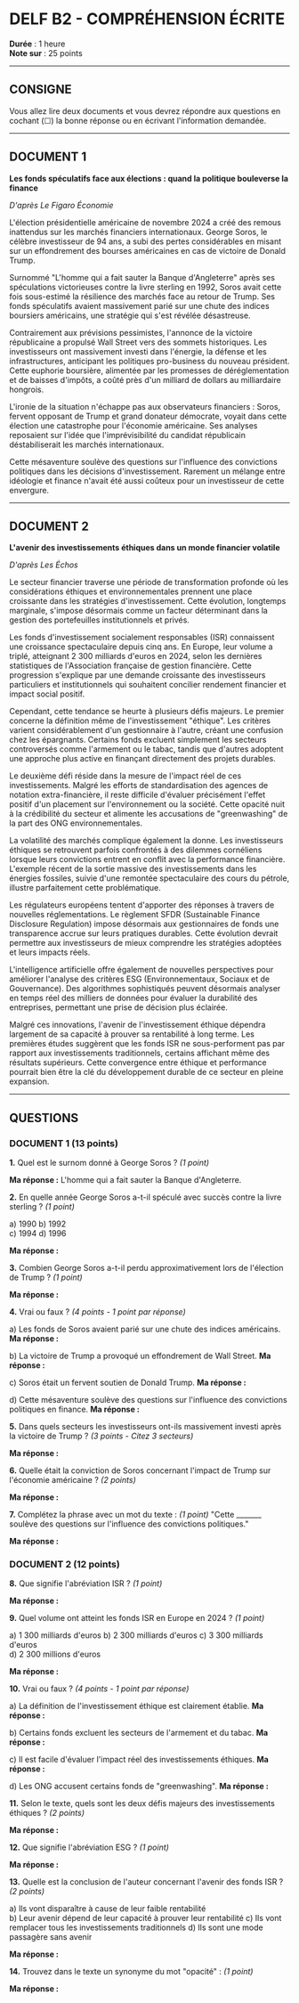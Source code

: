 # DELF B2 - COMPRÉHENSION ÉCRITE

**Durée** : 1 heure  
**Note sur** : 25 points  

---

## CONSIGNE

Vous allez lire deux documents et vous devrez répondre aux questions en cochant (☐) la bonne réponse ou en écrivant l'information demandée.

---

## DOCUMENT 1

**Les fonds spéculatifs face aux élections : quand la politique bouleverse la finance**

*D'après Le Figaro Économie*

L'élection présidentielle américaine de novembre 2024 a créé des remous inattendus sur les marchés financiers internationaux. George Soros, le célèbre investisseur de 94 ans, a subi des pertes considérables en misant sur un effondrement des bourses américaines en cas de victoire de Donald Trump. 

Surnommé "L'homme qui a fait sauter la Banque d'Angleterre" après ses spéculations victorieuses contre la livre sterling en 1992, Soros avait cette fois sous-estimé la résilience des marchés face au retour de Trump. Ses fonds spéculatifs avaient massivement parié sur une chute des indices boursiers américains, une stratégie qui s'est révélée désastreuse.

Contrairement aux prévisions pessimistes, l'annonce de la victoire républicaine a propulsé Wall Street vers des sommets historiques. Les investisseurs ont massivement investi dans l'énergie, la défense et les infrastructures, anticipant les politiques pro-business du nouveau président. Cette euphorie boursière, alimentée par les promesses de déréglementation et de baisses d'impôts, a coûté près d'un milliard de dollars au milliardaire hongrois.

L'ironie de la situation n'échappe pas aux observateurs financiers : Soros, fervent opposant de Trump et grand donateur démocrate, voyait dans cette élection une catastrophe pour l'économie américaine. Ses analyses reposaient sur l'idée que l'imprévisibilité du candidat républicain déstabiliserait les marchés internationaux.

Cette mésaventure soulève des questions sur l'influence des convictions politiques dans les décisions d'investissement. Rarement un mélange entre idéologie et finance n'avait été aussi coûteux pour un investisseur de cette envergure.

---

## DOCUMENT 2  

**L'avenir des investissements éthiques dans un monde financier volatile**

*D'après Les Échos*

Le secteur financier traverse une période de transformation profonde où les considérations éthiques et environnementales prennent une place croissante dans les stratégies d'investissement. Cette évolution, longtemps marginale, s'impose désormais comme un facteur déterminant dans la gestion des portefeuilles institutionnels et privés.

Les fonds d'investissement socialement responsables (ISR) connaissent une croissance spectaculaire depuis cinq ans. En Europe, leur volume a triplé, atteignant 2 300 milliards d'euros en 2024, selon les dernières statistiques de l'Association française de gestion financière. Cette progression s'explique par une demande croissante des investisseurs particuliers et institutionnels qui souhaitent concilier rendement financier et impact social positif.

Cependant, cette tendance se heurte à plusieurs défis majeurs. Le premier concerne la définition même de l'investissement "éthique". Les critères varient considérablement d'un gestionnaire à l'autre, créant une confusion chez les épargnants. Certains fonds excluent simplement les secteurs controversés comme l'armement ou le tabac, tandis que d'autres adoptent une approche plus active en finançant directement des projets durables.

Le deuxième défi réside dans la mesure de l'impact réel de ces investissements. Malgré les efforts de standardisation des agences de notation extra-financière, il reste difficile d'évaluer précisément l'effet positif d'un placement sur l'environnement ou la société. Cette opacité nuit à la crédibilité du secteur et alimente les accusations de "greenwashing" de la part des ONG environnementales.

La volatilité des marchés complique également la donne. Les investisseurs éthiques se retrouvent parfois confrontés à des dilemmes cornéliens lorsque leurs convictions entrent en conflit avec la performance financière. L'exemple récent de la sortie massive des investissements dans les énergies fossiles, suivie d'une remontée spectaculaire des cours du pétrole, illustre parfaitement cette problématique.

Les régulateurs européens tentent d'apporter des réponses à travers de nouvelles réglementations. Le règlement SFDR (Sustainable Finance Disclosure Regulation) impose désormais aux gestionnaires de fonds une transparence accrue sur leurs pratiques durables. Cette évolution devrait permettre aux investisseurs de mieux comprendre les stratégies adoptées et leurs impacts réels.

L'intelligence artificielle offre également de nouvelles perspectives pour améliorer l'analyse des critères ESG (Environnementaux, Sociaux et de Gouvernance). Des algorithmes sophistiqués peuvent désormais analyser en temps réel des milliers de données pour évaluer la durabilité des entreprises, permettant une prise de décision plus éclairée.

Malgré ces innovations, l'avenir de l'investissement éthique dépendra largement de sa capacité à prouver sa rentabilité à long terme. Les premières études suggèrent que les fonds ISR ne sous-performent pas par rapport aux investissements traditionnels, certains affichant même des résultats supérieurs. Cette convergence entre éthique et performance pourrait bien être la clé du développement durable de ce secteur en pleine expansion.

---

## QUESTIONS

### DOCUMENT 1 (13 points)

**1.** Quel est le surnom donné à George Soros ? *(1 point)*

**Ma réponse :** L'homme qui a fait sauter la Banque d'Angleterre.

**2.** En quelle année George Soros a-t-il spéculé avec succès contre la livre sterling ? *(1 point)*

a) 1990
b) 1992  
c) 1994
d) 1996

**Ma réponse :** 

**3.** Combien George Soros a-t-il perdu approximativement lors de l'élection de Trump ? *(1 point)*

**Ma réponse :**

**4.** Vrai ou faux ? *(4 points - 1 point par réponse)*

a) Les fonds de Soros avaient parié sur une chute des indices américains.
**Ma réponse :**

b) La victoire de Trump a provoqué un effondrement de Wall Street.
**Ma réponse :**

c) Soros était un fervent soutien de Donald Trump.
**Ma réponse :**

d) Cette mésaventure soulève des questions sur l'influence des convictions politiques en finance.
**Ma réponse :**

**5.** Dans quels secteurs les investisseurs ont-ils massivement investi après la victoire de Trump ? *(3 points - Citez 3 secteurs)*

**Ma réponse :**

**6.** Quelle était la conviction de Soros concernant l'impact de Trump sur l'économie américaine ? *(2 points)*

**Ma réponse :**

**7.** Complétez la phrase avec un mot du texte : *(1 point)*
"Cette _______ soulève des questions sur l'influence des convictions politiques."

**Ma réponse :**

### DOCUMENT 2 (12 points)  

**8.** Que signifie l'abréviation ISR ? *(1 point)*

**Ma réponse :**

**9.** Quel volume ont atteint les fonds ISR en Europe en 2024 ? *(1 point)*

a) 1 300 milliards d'euros
b) 2 300 milliards d'euros
c) 3 300 milliards d'euros  
d) 2 300 millions d'euros

**Ma réponse :**

**10.** Vrai ou faux ? *(4 points - 1 point par réponse)*

a) La définition de l'investissement éthique est clairement établie.
**Ma réponse :**

b) Certains fonds excluent les secteurs de l'armement et du tabac.
**Ma réponse :**

c) Il est facile d'évaluer l'impact réel des investissements éthiques.
**Ma réponse :**

d) Les ONG accusent certains fonds de "greenwashing".
**Ma réponse :**

**11.** Selon le texte, quels sont les deux défis majeurs des investissements éthiques ? *(2 points)*

**Ma réponse :**

**12.** Que signifie l'abréviation ESG ? *(1 point)*

**Ma réponse :**

**13.** Quelle est la conclusion de l'auteur concernant l'avenir des fonds ISR ? *(2 points)*

a) Ils vont disparaître à cause de leur faible rentabilité  
b) Leur avenir dépend de leur capacité à prouver leur rentabilité
c) Ils vont remplacer tous les investissements traditionnels
d) Ils sont une mode passagère sans avenir

**Ma réponse :**

**14.** Trouvez dans le texte un synonyme du mot "opacité" : *(1 point)*

**Ma réponse :**
